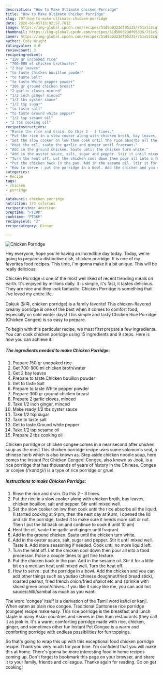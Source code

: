```yaml
---
description: "How to Make Ultimate Chicken Porridge"
title: "How to Make Ultimate Chicken Porridge"
slug: 707-how-to-make-ultimate-chicken-porridge
date: 2020-08-05T16:02:57.761Z
image: https://img-global.cpcdn.com/recipes/51d5b0323df05335/751x532cq70/chicken-porridge-recipe-main-photo.jpg
thumbnail: https://img-global.cpcdn.com/recipes/51d5b0323df05335/751x532cq70/chicken-porridge-recipe-main-photo.jpg
cover: https://img-global.cpcdn.com/recipes/51d5b0323df05335/751x532cq70/chicken-porridge-recipe-main-photo.jpg
author: Cody Wright
ratingvalue: 4.6
reviewcount: 3
recipeingredient:
- "150 gr uncooked rice"
- "700-800 ml chicken brothwater"
- "2 bay leaves"
- "to taste Chicken bouillon powder"
- "to taste Salt"
- "to taste White pepper powder"
- "300 gr ground chicken breast"
- "2 garlic cloves minced"
- "1/2 inch ginger minced"
- "1/2 tbs oyster sauce"
- "1/2 tsp sugar"
- "to taste salt"
- "to taste Ground white pepper"
- "1/2 tsp sesame oil"
- "2 tbs cooking oil"
recipeinstructions:
- "Rinse the rice and drain. Do this 2 - 3 times."
- "Put the rice in a slow cooker along with chicken broth, bay leaves, chicken bouillon, salt and pepper. Stir until mixed well."
- "Set the slow cooker on low then cook until the rice absorbs all the liquid. (I started cooking at 9 pm, then the next day at 9 am, I opened the lid and stir the porridge, tasted it to make sure it needs more salt or not. Then I put the lid back on and continue to cook it until 10 am)"
- "Heat the oil, saute the garlic and ginger until fragrant."
- "Add in the ground chicken. Saute until the chicken turn white."
- "Add in the oyster sauce, salt, sugar and pepper. Stir it until mixed well. Taste it. Add more seasoning if needed. Cook until no more liquid left."
- "Turn the heat off. Let the chicken cool down then pour all into a food processor. Pulse a couple times to get fine texture."
- "Put the chicken back in the pan. Add in the sesame oil. Stir it for a little bit on a medium heat until mixed well. Turn the heat off."
- "How to serve : put the porridge in a bowl. Add the chicken and you can add other things such as youtiao (chinese doughnut/fried bread stick), roasted peanut, fried french onion/fried shallot etc and sprinkle with sliced green onion/chives. If you like it spicy like me, you can add hot sauce/chilli/sambal as much as you want."
categories:
- Recipe
tags:
- chicken
- porridge

katakunci: chicken porridge 
nutrition: 173 calories
recipecuisine: American
preptime: "PT29M"
cooktime: "PT36M"
recipeyield: "2"
recipecategory: Dinner

---
```



![Chicken Porridge](https://img-global.cpcdn.com/recipes/51d5b0323df05335/751x532cq70/chicken-porridge-recipe-main-photo.jpg)

Hey everyone, hope you're having an incredible day today. Today, we're going to prepare a distinctive dish, chicken porridge. It is one of my favorites food recipes. This time, I'm gonna make it a bit unique. This will be really delicious.

Chicken Porridge is one of the most well liked of recent trending meals on earth. It's enjoyed by millions daily. It is simple, it's fast, it tastes delicious. They are nice and they look fantastic. Chicken Porridge is something that I've loved my entire life.

Dakjuk (닭죽, chicken porridge) is a family favorite! This chicken-flavored creamy porridge is one of the best when it comes to comfort food, especially on cold winter days! This simple and tasty Chicken Rice Porridge (Chicken Congee) is so easy to prepare.


To begin with this particular recipe, we must first prepare a few ingredients. You can cook chicken porridge using 15 ingredients and 9 steps. Here is how you can achieve it.

<!--inarticleads1-->

##### The ingredients needed to make Chicken Porridge:

1. Prepare 150 gr uncooked rice
1. Get 700-800 ml chicken broth/water
1. Get 2 bay leaves
1. Prepare to taste Chicken bouillon powder
1. Get to taste Salt
1. Prepare to taste White pepper powder
1. Prepare 300 gr ground chicken breast
1. Prepare 2 garlic cloves, minced
1. Take 1/2 inch ginger, minced
1. Make ready 1/2 tbs oyster sauce
1. Take 1/2 tsp sugar
1. Take to taste salt
1. Get to taste Ground white pepper
1. Take 1/2 tsp sesame oil
1. Prepare 2 tbs cooking oil


Chicken porridge or chicken congee comes in a near second after chicken soup as the most This chicken porridge recipe uses some solomon&#39;s seal, a chinese herb which is also known as. Step aside chicken noodle soup, here comes the Instant Pot Chicken Congee! Congee, also known as Jook, is a rice porridge that has thousands of years of history in the Chinese. Congee or conjee (/ˈkɒndʒi/) is a type of rice porridge or gruel. 

<!--inarticleads2-->

##### Instructions to make Chicken Porridge:

1. Rinse the rice and drain. Do this 2 - 3 times.
1. Put the rice in a slow cooker along with chicken broth, bay leaves, chicken bouillon, salt and pepper. Stir until mixed well.
1. Set the slow cooker on low then cook until the rice absorbs all the liquid. (I started cooking at 9 pm, then the next day at 9 am, I opened the lid and stir the porridge, tasted it to make sure it needs more salt or not. Then I put the lid back on and continue to cook it until 10 am)
1. Heat the oil, saute the garlic and ginger until fragrant.
1. Add in the ground chicken. Saute until the chicken turn white.
1. Add in the oyster sauce, salt, sugar and pepper. Stir it until mixed well. Taste it. Add more seasoning if needed. Cook until no more liquid left.
1. Turn the heat off. Let the chicken cool down then pour all into a food processor. Pulse a couple times to get fine texture.
1. Put the chicken back in the pan. Add in the sesame oil. Stir it for a little bit on a medium heat until mixed well. Turn the heat off.
1. How to serve : put the porridge in a bowl. Add the chicken and you can add other things such as youtiao (chinese doughnut/fried bread stick), roasted peanut, fried french onion/fried shallot etc and sprinkle with sliced green onion/chives. If you like it spicy like me, you can add hot sauce/chilli/sambal as much as you want.


The word &#39;congee&#39; itself is a derivation of the Tamil word kañci or kanji. When eaten as plain rice congee. Traditional Cantonese rice porridge (congee) recipe make easy. This rice porridge is the breakfast and lunch staple in many Asian countries and serves in Dim Sum restaurants (they call it as jook in. It&#39;s a warm, comforting porridge made with rice, chicken, ginger, and sometimes other fun Instant Pot Congee is a warm and comforting porridge with endless possibilities for fun toppings. 

So that's going to wrap this up with this exceptional food chicken porridge recipe. Thank you very much for your time. I'm confident that you will make this at home. There's gonna be more interesting food in home recipes coming up. Don't forget to bookmark this page on your browser, and share it to your family, friends and colleague. Thanks again for reading. Go on get cooking!
